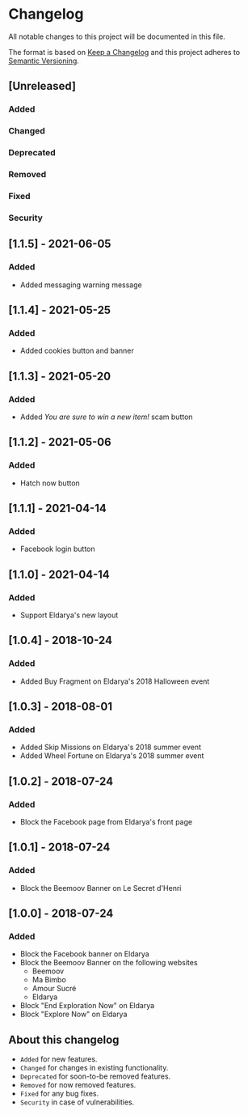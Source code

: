 # Changelog

All notable changes to this project will be documented in this file.

The format is based on [Keep a Changelog](http://keepachangelog.com/) and this project adheres to [Semantic Versioning](http://semver.org/).

## [Unreleased]

### Added

### Changed

### Deprecated

### Removed

### Fixed

### Security

## [1.1.5] - 2021-06-05

### Added

- Added messaging warning message

## [1.1.4] - 2021-05-25

### Added

- Added cookies button and banner

## [1.1.3] - 2021-05-20

### Added

- Added _You are sure to win a new item!_ scam button

## [1.1.2] - 2021-05-06

### Added

- Hatch now button

## [1.1.1] - 2021-04-14

### Added

- Facebook login button

## [1.1.0] - 2021-04-14

### Added

- Support Eldarya's new layout

## [1.0.4] - 2018-10-24

### Added

- Added Buy Fragment on Eldarya's 2018 Halloween event

## [1.0.3] - 2018-08-01

### Added

- Added Skip Missions on Eldarya's 2018 summer event
- Added Wheel Fortune on Eldarya's 2018 summer event

## [1.0.2] - 2018-07-24

### Added

- Block the Facebook page from Eldarya's front page

## [1.0.1] - 2018-07-24

### Added

- Block the Beemoov Banner on Le Secret d'Henri

## [1.0.0] - 2018-07-24

### Added

- Block the Facebook banner on Eldarya
- Block the Beemoov Banner on the following websites
  - Beemoov
  - Ma Bimbo
  - Amour Sucré
  - Eldarya
- Block "End Exploration Now" on Eldarya
- Block "Explore Now" on Eldarya

## About this changelog

- `Added` for new features.
- `Changed` for changes in existing functionality.
- `Deprecated` for soon-to-be removed features.
- `Removed` for now removed features.
- `Fixed` for any bug fixes.
- `Security` in case of vulnerabilities.
